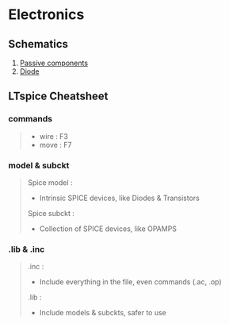 # Electronics

## Schematics 
1. [Passive components](./passive/passive.md)
2. [Diode](./diodes/diodes.md)

## LTspice Cheatsheet
### commands
> - wire : F3
> - move : F7

### model & subckt
> Spice model :
> - Intrinsic SPICE devices, like Diodes & Transistors
> 
> Spice subckt : 
> - Collection of SPICE devices, like OPAMPS


### .lib & .inc
> .inc : 
> - Include everything in the file, even commands (.ac, .op)
> 
> .lib : 
> - Include models & subckts, safer to use